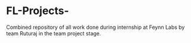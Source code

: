 # FL-Projects-
Combined repository of all work done during internship at Feynn Labs by team Ruturaj in the team project stage.
